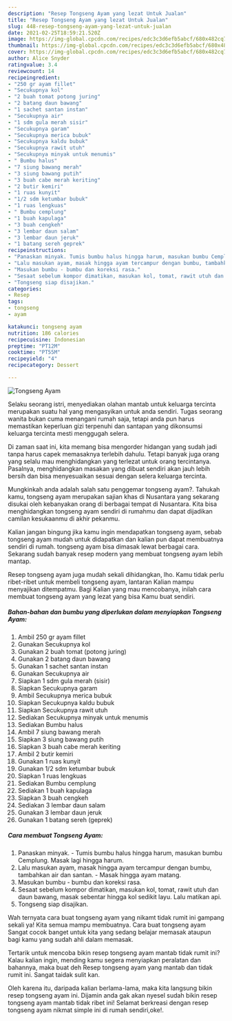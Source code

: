 ```yaml
---
description: "Resep Tongseng Ayam yang lezat Untuk Jualan"
title: "Resep Tongseng Ayam yang lezat Untuk Jualan"
slug: 448-resep-tongseng-ayam-yang-lezat-untuk-jualan
date: 2021-02-25T18:59:21.520Z
image: https://img-global.cpcdn.com/recipes/edc3c3d6efb5abcf/680x482cq70/tongseng-ayam-foto-resep-utama.jpg
thumbnail: https://img-global.cpcdn.com/recipes/edc3c3d6efb5abcf/680x482cq70/tongseng-ayam-foto-resep-utama.jpg
cover: https://img-global.cpcdn.com/recipes/edc3c3d6efb5abcf/680x482cq70/tongseng-ayam-foto-resep-utama.jpg
author: Alice Snyder
ratingvalue: 3.4
reviewcount: 14
recipeingredient:
- "250 gr ayam fillet"
- "Secukupnya kol"
- "2 buah tomat potong juring"
- "2 batang daun bawang"
- "1 sachet santan instan"
- "Secukupnya air"
- "1 sdm gula merah sisir"
- "Secukupnya garam"
- "Secukupnya merica bubuk"
- "Secukupnya kaldu bubuk"
- "Secukupnya rawit utuh"
- "Secukupnya minyak untuk menumis"
- " Bumbu halus"
- "7 siung bawang merah"
- "3 siung bawang putih"
- "3 buah cabe merah keriting"
- "2 butir kemiri"
- "1 ruas kunyit"
- "1/2 sdm ketumbar bubuk"
- "1 ruas lengkuas"
- " Bumbu cemplung"
- "1 buah kapulaga"
- "3 buah cengkeh"
- "3 lembar daun salam"
- "3 lembar daun jeruk"
- "1 batang sereh geprek"
recipeinstructions:
- "Panaskan minyak. Tumis bumbu halus hingga harum, masukan bumbu Cemplung. Masak lagi hingga harum."
- "Lalu masukan ayam, masak hingga ayam tercampur dengan bumbu, tambahkan air dan santan. Masak hingga ayam matang."
- "Masukan bumbu - bumbu dan koreksi rasa."
- "Sesaat sebelum kompor dimatikan, masukan kol, tomat, rawit utuh dan daun bawang, masak sebentar hingga kol sedikit layu. Lalu matikan api."
- "Tongseng siap disajikan."
categories:
- Resep
tags:
- tongseng
- ayam

katakunci: tongseng ayam 
nutrition: 186 calories
recipecuisine: Indonesian
preptime: "PT12M"
cooktime: "PT55M"
recipeyield: "4"
recipecategory: Dessert

---
```



![Tongseng Ayam](https://img-global.cpcdn.com/recipes/edc3c3d6efb5abcf/680x482cq70/tongseng-ayam-foto-resep-utama.jpg)

Selaku seorang istri, menyediakan olahan mantab untuk keluarga tercinta merupakan suatu hal yang mengasyikan untuk anda sendiri. Tugas seorang  wanita bukan cuma menangani rumah saja, tetapi anda pun harus memastikan keperluan gizi terpenuhi dan santapan yang dikonsumsi keluarga tercinta mesti menggugah selera.

Di zaman  saat ini, kita memang bisa mengorder hidangan yang sudah jadi tanpa harus capek memasaknya terlebih dahulu. Tetapi banyak juga orang yang selalu mau menghidangkan yang terlezat untuk orang tercintanya. Pasalnya, menghidangkan masakan yang dibuat sendiri akan jauh lebih bersih dan bisa menyesuaikan sesuai dengan selera keluarga tercinta. 



Mungkinkah anda adalah salah satu penggemar tongseng ayam?. Tahukah kamu, tongseng ayam merupakan sajian khas di Nusantara yang sekarang disukai oleh kebanyakan orang di berbagai tempat di Nusantara. Kita bisa menghidangkan tongseng ayam sendiri di rumahmu dan dapat dijadikan camilan kesukaanmu di akhir pekanmu.

Kalian jangan bingung jika kamu ingin mendapatkan tongseng ayam, sebab tongseng ayam mudah untuk didapatkan dan kalian pun dapat membuatnya sendiri di rumah. tongseng ayam bisa dimasak lewat berbagai cara. Sekarang sudah banyak resep modern yang membuat tongseng ayam lebih mantap.

Resep tongseng ayam juga mudah sekali dihidangkan, lho. Kamu tidak perlu ribet-ribet untuk membeli tongseng ayam, lantaran Kalian mampu menyajikan ditempatmu. Bagi Kalian yang mau mencobanya, inilah cara membuat tongseng ayam yang lezat yang bisa Kamu buat sendiri.

<!--inarticleads1-->

##### Bahan-bahan dan bumbu yang diperlukan dalam menyiapkan Tongseng Ayam:

1. Ambil 250 gr ayam fillet
1. Gunakan Secukupnya kol
1. Gunakan 2 buah tomat (potong juring)
1. Gunakan 2 batang daun bawang
1. Gunakan 1 sachet santan instan
1. Gunakan Secukupnya air
1. Siapkan 1 sdm gula merah (sisir)
1. Siapkan Secukupnya garam
1. Ambil Secukupnya merica bubuk
1. Siapkan Secukupnya kaldu bubuk
1. Siapkan Secukupnya rawit utuh
1. Sediakan Secukupnya minyak untuk menumis
1. Sediakan  Bumbu halus
1. Ambil 7 siung bawang merah
1. Siapkan 3 siung bawang putih
1. Siapkan 3 buah cabe merah keriting
1. Ambil 2 butir kemiri
1. Gunakan 1 ruas kunyit
1. Gunakan 1/2 sdm ketumbar bubuk
1. Siapkan 1 ruas lengkuas
1. Sediakan  Bumbu cemplung
1. Sediakan 1 buah kapulaga
1. Siapkan 3 buah cengkeh
1. Sediakan 3 lembar daun salam
1. Gunakan 3 lembar daun jeruk
1. Gunakan 1 batang sereh (geprek)




<!--inarticleads2-->

##### Cara membuat Tongseng Ayam:

1. Panaskan minyak. - Tumis bumbu halus hingga harum, masukan bumbu Cemplung. Masak lagi hingga harum.
1. Lalu masukan ayam, masak hingga ayam tercampur dengan bumbu, tambahkan air dan santan. - Masak hingga ayam matang.
1. Masukan bumbu - bumbu dan koreksi rasa.
1. Sesaat sebelum kompor dimatikan, masukan kol, tomat, rawit utuh dan daun bawang, masak sebentar hingga kol sedikit layu. Lalu matikan api.
1. Tongseng siap disajikan.




Wah ternyata cara buat tongseng ayam yang nikamt tidak rumit ini gampang sekali ya! Kita semua mampu membuatnya. Cara buat tongseng ayam Sangat cocok banget untuk kita yang sedang belajar memasak ataupun bagi kamu yang sudah ahli dalam memasak.

Tertarik untuk mencoba bikin resep tongseng ayam mantab tidak rumit ini? Kalau kalian ingin, mending kamu segera menyiapkan peralatan dan bahannya, maka buat deh Resep tongseng ayam yang mantab dan tidak rumit ini. Sangat taidak sulit kan. 

Oleh karena itu, daripada kalian berlama-lama, maka kita langsung bikin resep tongseng ayam ini. Dijamin anda gak akan nyesel sudah bikin resep tongseng ayam mantab tidak ribet ini! Selamat berkreasi dengan resep tongseng ayam nikmat simple ini di rumah sendiri,oke!.

